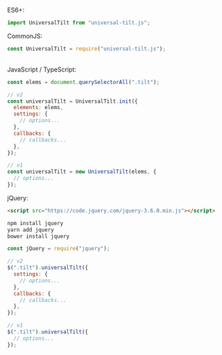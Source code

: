 ES6+:

```js
import UniversalTilt from "universal-tilt.js";
```

CommonJS:

```js
const UniversalTilt = require("universal-tilt.js");
```

\
JavaScript / TypeScript:

```js
const elems = document.querySelectorAll(".tilt");

// v2
const universalTilt = UniversalTilt.init({
  elements: elems,
  settings: {
    // options...
  },
  callbacks: {
    // callbacks...
  },
});

// v1
const universalTilt = new UniversalTilt(elems, {
  // options...
});
```

jQuery:

```html
<script src="https://code.jquery.com/jquery-3.6.0.min.js"></script>
```

```sh
npm install jquery
yarn add jquery
bower install jquery
```

```js
const jQuery = require("jquery");
```

```js
// v2
$(".tilt").universalTilt({
  settings: {
    // options...
  },
  callbacks: {
    // callbacks...
  },
});

// v1
$(".tilt").universalTilt({
  // options...
});
```
